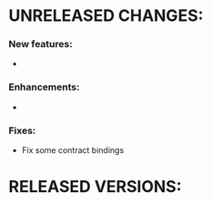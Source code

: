 # UNRELEASED CHANGES:

### New features:
*

### Enhancements:
*

### Fixes:
* Fix some contract bindings

# RELEASED VERSIONS:

